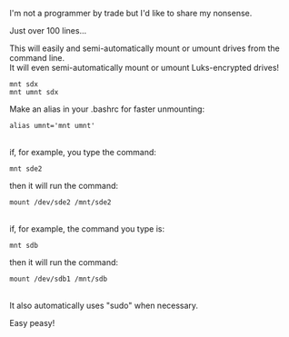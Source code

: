 I'm not a programmer by trade but I'd like to share my nonsense.

Just over 100 lines...

This will easily and semi-automatically mount or umount drives from the command line.
<BR>It will even semi-automatically mount or umount Luks-encrypted drives!

    mnt sdx
    mnt umnt sdx

Make an alias in your .bashrc for faster unmounting:

    alias umnt='mnt umnt'

<BR>if, for example, you type the command:

    mnt sde2
then it will run the command:

    mount /dev/sde2 /mnt/sde2

<BR>if, for example, the command you type is:

    mnt sdb
then it will run the command:

    mount /dev/sdb1 /mnt/sdb

<BR>It also automatically uses "sudo" when necessary.

Easy peasy!
